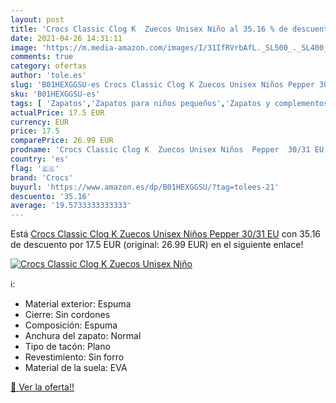 ```yaml
---
layout: post
title: 'Crocs Classic Clog K  Zuecos Unisex Niño al 35.16 % de descuento'
date: 2021-04-26 14:31:11
image: 'https://m.media-amazon.com/images/I/31IfRVrbAfL._SL500_._SL400_.jpg'
comments: true
category: ofertas
author: 'tole.es'
slug: 'B01HEXGGSU-es Crocs Classic Clog K Zuecos Unisex Niños Pepper 30/31 EU'
sku: 'B01HEXGGSU-es'
tags: [ 'Zapatos','Zapatos para niños pequeños','Zapatos y complementos','Zuecos y mules para niño','crocs','zuecos', ]
actualPrice: 17.5 EUR
currency: EUR
price: 17.5
comparePrice: 26.99 EUR
prodname: 'Crocs Classic Clog K  Zuecos Unisex Niños  Pepper  30/31 EU'
country: 'es'
flag: '🇪🇸'
brand: 'Crocs'
buyurl: 'https://www.amazon.es/dp/B01HEXGGSU/?tag=tolees-21'
descuento: '35.16'
average: '19.5733333333333'
---
```


Está [Crocs Classic Clog K  Zuecos Unisex Niños  Pepper  30/31 EU](https://www.amazon.es/dp/B01HEXGGSU/?tag=tolees-21) con 35.16 de descuento por 17.5 EUR (original: 26.99 EUR) en el siguiente enlace!

[![Crocs Classic Clog K  Zuecos Unisex Niño](https://m.media-amazon.com/images/I/31IfRVrbAfL._SL500_._SL400_.jpg)](https://www.amazon.es/dp/B01HEXGGSU/?tag=tolees-21)

ℹ️:

- Material exterior: Espuma
- Cierre: Sin cordones
- Composición: Espuma
- Anchura del zapato: Normal
- Tipo de tacón: Plano
- Revestimiento: Sin forro
- Material de la suela: EVA

[🛒 Ver la oferta!!](https://www.amazon.es/dp/B01HEXGGSU/?tag=tolees-21)
